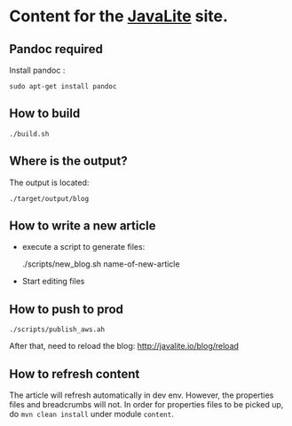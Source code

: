 # Content for the [JavaLite](http://javalite.io) site.


## Pandoc required

Install pandoc :

~~~~
sudo apt-get install pandoc
~~~~

## How to build 

~~~~
./build.sh
~~~~

## Where is the output? 

The output is located: 

    ./target/output/blog
    
## How to write a new article

* execute a script to generate files:

     ./scripts/new_blog.sh name-of-new-article

* Start editing files


## How to push to prod

    ./scripts/publish_aws.ah
    
After that, need to reload the blog: http://javalite.io/blog/reload


## How to refresh content 

The article will refresh automatically in dev env. 
However, the properties files and breadcrumbs will not. 
In order for  properties files to be picked up, 
do `mvn clean install` under module `content`. 


    

 
    
    
